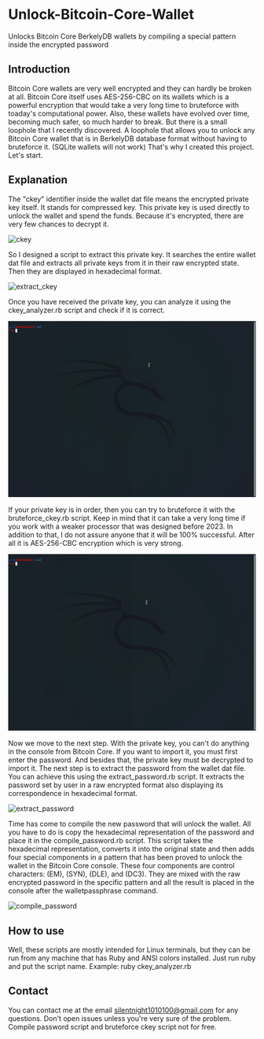 # Unlock-Bitcoin-Core-Wallet
Unlocks Bitcoin Core BerkelyDB wallets by compiling a special pattern inside the encrypted password
## Introduction
Bitcoin Core wallets are very well encrypted and they can hardly be broken at all. Bitcoin Core itself uses AES-256-CBC on its wallets which is a powerful encryption that would take a very long time to bruteforce with toaday's computational power. Also, these wallets have evolved over time, becoming much safer, so much harder to break. But there is a small loophole that I recently discovered. A loophole that allows you to unlock any Bitcoin Core wallet that is in BerkelyDB database format without having to bruteforce it. (SQLite wallets will not work) That's why I created this project. Let's start.
## Explanation
The "ckey" identifier inside the wallet dat file means the encrypted private key itself. It stands for compressed key. This private key is used directly to unlock the wallet and spend the funds. Because it's encrypted, there are very few chances to decrypt it.

![ckey](https://github.com/silentnight717/Unlock-Bitcoin-Core-Wallet/blob/main/assets/ckey.png)

So I designed a script to extract this private key. It searches the entire wallet dat file and extracts all private keys from it in their raw encrypted state. Then they are displayed in hexadecimal format.

![extract_ckey](https://github.com/silentnight717/Unlock-Bitcoin-Core-Wallet/blob/main/assets/extract_ckey.gif) 

Once you have received the private key, you can analyze it using the ckey_analyzer.rb script and check if it is correct.

![ckey_analyzer](https://github.com/silentnight717/Unlock-Bitcoin-Core-Wallet/blob/main/assets/ckey_analyzer.gif)

If your private key is in order, then you can try to bruteforce it with the bruteforce_ckey.rb script. Keep in mind that it can take a very long time if you work with a weaker processor that was designed before 2023. In addition to that, I do not assure anyone that it will be 100% successful. After all it is AES-256-CBC encryption which is very strong.

![bruteforce_ckey](https://github.com/silentnight717/Unlock-Bitcoin-Core-Wallet/blob/main/assets/bruteforce_ckey.gif)

Now we move to the next step. With the private key, you can't do anything in the console from Bitcoin Core. If you want to import it, you must first enter the password. And besides that, the private key must be decrypted to import it. The next step is to extract the password from the wallet dat file. You can achieve this using the extract_password.rb script. It extracts the password set by user in a raw encrypted format also displaying its correspondence in hexadecimal format.

![extract_password](https://github.com/silentnight717/Unlock-Bitcoin-Core-Wallet/blob/main/assets/extrtact_password.gif)

Time has come to compile the new password that will unlock the wallet. All you have to do is copy the hexadecimal representation of the password and place it in the compile_password.rb script. This script takes the hexadecimal representation, converts it into the original state and then adds four special components in a pattern that has been proved to unlock the wallet in the Bitcoin Core console. These four components are control characters: (EM), (SYN), (DLE), and (DC3). They are mixed with the raw encrypted password in the specific pattern and all the result is placed in the console after the walletpassphrase command. 

![compile_password](https://github.com/silentnight717/Unlock-Bitcoin-Core-Wallet/blob/main/assets/compile_password.gif)

## How to use
Well, these scripts are mostly intended for Linux terminals, but they can be run from any machine that has Ruby and ANSI colors installed. Just run ruby and put the script name.
Example: ruby ckey_analyzer.rb  
## Contact
You can contact me at the email silentnight1010100@gmail.com for any questions. Don't open issues unless you're very sure of the problem. Compile password script and bruteforce ckey script not for free. 
